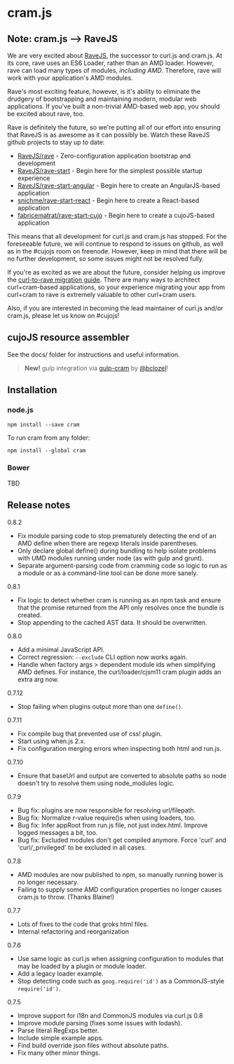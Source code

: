 # cram.js

## Note: cram.js --> RaveJS

We are very excited about [RaveJS](https://github.com/RaveJS), the successor to curl.js and cram.js.  At its core, rave uses an ES6 Loader, rather than an AMD loader.  However, rave can load many types of modules, *including AMD*.  Therefore, rave will work with your application's AMD modules.  

Rave's most exciting feature, however, is it's ability to eliminate the drudgery of bootstrapping and maintaining modern, modular web applications.  If you've built a non-trivial AMD-based web app, you should be excited about rave, too.  

Rave is definitely the future, so we're putting all of our effort into ensuring that RaveJS is as awesome as it can possibly be.  Watch these RaveJS github projects to stay up to date:

* [RaveJS/rave](https://github.com/RaveJS/rave) - Zero-configuration application bootstrap and development
* [RaveJS/rave-start](https://github.com/RaveJS/rave-start) - Begin here for the simplest possible startup experience
* [RaveJS/rave-start-angular](https://github.com/RaveJS/rave-start-angular) - Begin here to create an AngularJS-based application
* [snichme/rave-start-react](https://github.com/snichme/rave-start-react) - Begin here to create a React-based application
* [fabricematrat/rave-start-cujo](https://github.com/fabricematrat/rave-start-cujo) - Begin here to create a cujoJS-based application

This means that all development for curl.js and cram.js has stopped. For the foreseeable future, we will continue to respond to issues on github, as well as in the #cujojs room on freenode.  However, keep in mind that there will be no further development, so some issues might not be resolved fully.

If you're as excited as we are about the future, consider helping us improve the [curl-to-rave migration guide](https://github.com/RaveJS/rave/blob/master/docs/migrating-from-curl.md).  There are many ways to architect curl+cram-based applications, so your experience migrating your app from curl+cram to rave is extremely valuable to other curl+cram users.

Also, if you are interested in becoming the lead maintainer of curl.js and/or cram.js, please let us know on #cujojs!

## cujoJS resource assembler

See the docs/ folder for instructions and useful information.

> **New!** gulp integration via [gulp-cram](https://github.com/bclozel/gulp-cram)
  by [@bclozel](//github.com/bclozel)!

## Installation

### node.js

```
npm install --save cram
```

To run cram from any folder:

```
npm install --global cram
```

### Bower

TBD

## Release notes

0.8.2

* Fix module parsing code to stop prematurely detecting the end of an
  AMD define when there are regexp literals inside parentheses.
* Only declare global define() during bundling to help isolate problems
  with UMD modules  running under node (as with gulp and grunt).
* Separate argument-parsing code from cramming code so logic to run
  as a module or as a command-line tool can be done more sanely.

0.8.1

* Fix logic to detect whether cram is running as an npm task and ensure
  that the promise returned from the API only resolves once the bundle
  is created.
* Stop appending to the cached AST data.  It should be overwritten.

0.8.0

* Add a minimal JavaScript API.
* Correct regression: `--exclude` CLI option now works again.
* Handle when factory args > dependent module ids when simplifying AMD defines.
  For instance, the curl/loader/cjsm11 cram plugin adds an extra arg now.

0.7.12

* Stop failing when plugins output more than one `define()`.

0.7.11

* Fix compile bug that prevented use of css! plugin.
* Start using when.js 2.x.
* Fix configuration merging errors when inspecting both html and run.js.

0.7.10

* Ensure that baseUrl and output are converted to absolute paths so
  node doesn't try to resolve them using node_modules logic.

0.7.9

* Bug fix: plugins are now responsible for resolving url/filepath.
* Bug fix: Normalize r-value require()s when using loaders, too.
* Bug fix: Infer appRoot from run.js file, not just index.html.
  Improve logged messages a bit, too.
* Bug fix: Excluded modules don't get compiled anymore.
  Force 'curl' and 'curl/_privileged' to be excluded in all cases.

0.7.8

* AMD modules are now published to npm, so manually running bower is
  no longer necessary.
* Failing to supply some AMD configuration properties no longer causes
  cram.js to throw.  (Thanks Blaine!)

0.7.7

* Lots of fixes to the code that groks html files.
* Internal refactoring and reorganization

0.7.6

* Use same logic as curl.js when assigning configuration to modules that
  may be loaded by a plugin or module loader.
* Add a legacy loader example.
* Stop detecting code such as `goog.require('id')` as a CommonJS-style
  `require('id')`.

0.7.5

* Improve support for i18n and CommonJS modules via curl.js 0.8
* Improve module parsing (fixes some issues with lodash).
* Parse literal RegExps better.
* Include simple example apps.
* Find build override json files without absolute paths.
* Fix many other minor things.
